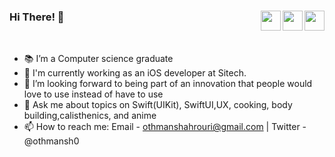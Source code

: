 
### Hi There! 👋  <a href = "mailto: othmanshahrouri@gmail.com"><img align="right" src="https://img.icons8.com/material-rounded/24/555555/new-post.png" width="32"/></a> <a href="https://twitter.com/othmansh0"><img align="right"  src="https://img.icons8.com/ios-filled/64/555555/twitter.svg" width="32"/></a><a href="https://www.linkedin.com/in/othmansh0/"><img align="right" src="https://img.icons8.com/ios-filled/64/555555/linkedin.svg" width="32"/></a>

<br />

- 📚 I’m a Computer science graduate
- 🔭 I'm currently working as an iOS developer at Sitech.
- 🤔 I’m looking forward to being part of an innovation that people would love to use instead of have to use
- 💬 Ask me about topics on Swift(UIKit), SwiftUI,UX, cooking, body building,calisthenics, and anime
- 📫 How to reach me: Email - othmanshahrouri@gmail.com | Twitter - @othmansh0


